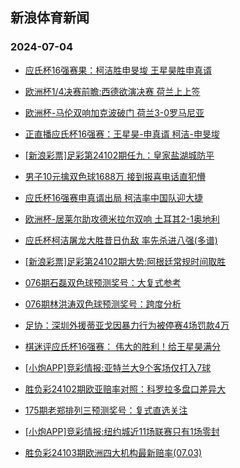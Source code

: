 ## 新浪体育新闻 
### 2024-07-04

+ [应氏杯16强赛果：柯洁胜申旻埈 王星昊胜申真谞](https://sports.sina.com.cn/go/2024-07-03/doc-incavyqn8322166.shtml)

+ [欧洲杯1/4决赛前瞻:西德欲演决赛 荷兰上上签](https://sports.sina.com.cn/l/2024-07-03/doc-incavpys8476933.shtml)

+ [欧洲杯-马伦双响加克波破门 荷兰3-0罗马尼亚](https://sports.sina.com.cn/g/pl/2024-07-03/doc-incavpym6868094.shtml)

+ [正直播应氏杯16强赛：王星昊-申真谞 柯洁-申旻埈](https://sports.sina.com.cn/go/2024-07-03/doc-incavpys8511062.shtml)

+ [[新浪彩票]足彩第24102期任九：皇家盐湖城防平](https://sports.sina.com.cn/l/2024-07-03/doc-incavisp6946539.shtml)

+ [男子10元擒双色球1688万 接到报喜电话直犯懵](https://sports.sina.com.cn/l/2024-07-03/doc-incavckr7036132.shtml)

+ [应氏杯16强赛申真谞出局 柯洁率中国队迎大捷](https://sports.sina.com.cn/go/2024-07-03/doc-incavyqf6760497.shtml)

+ [欧洲杯-居莱尔助攻德米拉尔双响 土耳其2-1奥地利](https://sports.sina.com.cn/g/pl/2024-07-03/doc-incavpym6870197.shtml)

+ [应氏杯柯洁屠龙大胜昔日仇敌 率先杀进八强(多谱)](https://sports.sina.com.cn/go/2024-07-03/doc-incavuhi6834114.shtml)

+ [[新浪彩票]足彩第24102期大势:阿根廷常规时间取胜](https://sports.sina.com.cn/l/2024-07-03/doc-incavisp6945047.shtml)

+ [076期石磊双色球预测奖号：大复式参考](https://sports.sina.com.cn/l/2024-07-03/doc-incavyqf6714445.shtml)

+ [076期林洪涛双色球预测奖号：跨度分析](https://sports.sina.com.cn/l/2024-07-03/doc-incavyqf6714166.shtml)

+ [足协：深圳外援蒂亚戈因暴力行为被停赛4场罚款4万](https://sports.sina.com.cn/china/2024-07-03/doc-incavyqf6744265.shtml)

+ [棋迷评应氏杯16强赛： 伟大的胜利！给王星昊满分](https://sports.sina.com.cn/go/2024-07-03/doc-incawewc6647713.shtml)

+ [[小炮APP]竞彩情报:亚特兰大9个客场仅打入7球](https://sports.sina.com.cn/l/2024-07-03/doc-incavpys8489432.shtml)

+ [胜负彩24102期欧亚赔率对照：科罗拉多盘口差异大](https://sports.sina.com.cn/l/2024-07-03/doc-incavisp6981047.shtml)

+ [175期老郑排列三预测奖号：复式直选关注](https://sports.sina.com.cn/l/2024-07-03/doc-incavuhi6826894.shtml)

+ [[小炮APP]竞彩情报:纽约城近11场联赛只有1场零封](https://sports.sina.com.cn/l/2024-07-03/doc-incavpym6873685.shtml)

+ [胜负彩24103期欧洲四大机构最新赔率(07.03)](https://sports.sina.com.cn/l/2024-07-03/doc-incavpym6887761.shtml)

